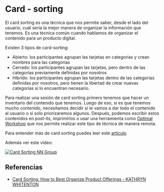 # Card - sorting

El card sorting es una técnica que nos permite saber, desde el lado del usuario,
cuál sería la mejor manera de organizar la información que tenemos. Es una
técnica común cuando hablamos de organizar el contenido para un producto
digital.

Existen 3 tipos de card-sorting:

- Abierto: los participantes agrupan las tarjetas en categorías y crean nombres
  para las categorías
- Cerrado: los participantes agrupan las tarjetas, pero dentro de las categorías
  previamente definidas por nosotros
- Híbrido: los participantes agrupan las tarjetas dentro de las categorías
  definidas por nosotros, pero tienen la libertad de crear nuevas categorías si
  lo encuentran necesario.

Para realizar una sesión de card sorting primero tenemos que hacer un inventario del contenido que tenemos. Luego de eso, si es que tenemos mucho contenido, necesitamos decidir si le vamos a dar todo el contenido al usuario o si solo priorizaremos algunos. Después, podemos escribir estos contenidos en post-its, imprimirlos o usar una herramienta como [Optimal Workshop](http://optimalworkshop.com/) que nos permite realizar este tipo de técnica de manera remota.

Para entender más de card sorting puedes leer este [artículo](http://www.nosolousabilidad.com/articulos/cardsorting.htm)

Además ver este vídeo:

[![Card Sorting NN Group](https://media.nngroup.com/media/videos/thumbnails/Card-Sorting-Thumbnail-6.jpg.720x405_q95_autocrop_crop-smart_upscale.jpg)](https://www.youtube.com/watch?v=TbEfjaE94sU)

## Referencias 

- [Card Sorting: How to Best Organize Product Offerings - KATHRYN WHITENTON](https://www.nngroup.com/videos/card-sorting-organize-product-offerings/)

